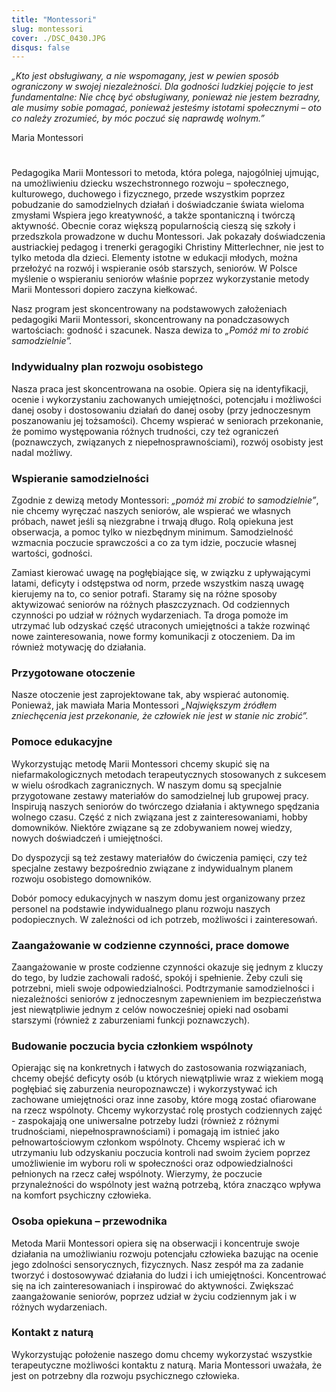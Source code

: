 ```yaml
---
title: "Montessori"
slug: montessori
cover: ./DSC_0430.JPG
disqus: false
---
```

_„Kto jest obsługiwany, a nie wspomagany, jest w pewien sposób ograniczony w swojej niezależności. Dla godności ludzkiej pojęcie to jest fundamentalne: Nie chcę być obsługiwany, ponieważ nie jestem bezradny, ale musimy sobie pomagać, ponieważ jesteśmy istotami społecznymi – oto co należy zrozumieć, by móc poczuć się naprawdę wolnym.”_

Maria Montessori

#
Pedagogika Marii Montessori to metoda, która polega, najogólniej ujmując, na umożliwieniu dziecku wszechstronnego rozwoju – społecznego, kulturowego, duchowego i fizycznego,  przede wszystkim poprzez pobudzanie do samodzielnych działań i doświadczanie świata wieloma zmysłami Wspiera jego kreatywność, a także spontaniczną i twórczą aktywność. Obecnie coraz większą popularnością cieszą się szkoły i przedszkola prowadzone w duchu Montessori. Jak pokazały doświadczenia austriackiej pedagog i trenerki geragogiki Christiny Mitterlechner, nie jest to tylko metoda dla dzieci. Elementy istotne w edukacji młodych, można przełożyć na rozwój i wspieranie osób starszych, seniorów. W Polsce myślenie o wspieraniu seniorów właśnie poprzez wykorzystanie metody Marii Montessori dopiero zaczyna kiełkować.

Nasz program jest skoncentrowany na podstawowych założeniach pedagogiki Marii Montessori, skoncentrowany  na ponadczasowych wartościach:  godność i szacunek. Nasza dewiza to _„Pomóż mi to zrobić samodzielnie”._

### Indywidualny plan rozwoju osobistego
Nasza praca jest skoncentrowana na osobie.  Opiera się na identyfikacji, ocenie i wykorzystaniu zachowanych umiejętności, potencjału i możliwości danej osoby i dostosowaniu działań do danej osoby (przy jednoczesnym poszanowaniu jej tożsamości). Chcemy wspierać w seniorach przekonanie, że pomimo występowania różnych trudności, czy też ograniczeń (poznawczych, związanych z niepełnosprawnościami), rozwój osobisty jest nadal możliwy.

### Wspieranie samodzielności
Zgodnie z dewizą metody Montessori: _„pomóż mi zrobić to samodzielnie”_, nie chcemy wyręczać naszych seniorów, ale wspierać we własnych próbach, nawet jeśli są niezgrabne i trwają długo. Rolą opiekuna jest obserwacja, a pomoc tylko w niezbędnym minimum. Samodzielność wzmacnia poczucie sprawczości a co za tym idzie, poczucie własnej wartości, godności. 

Zamiast kierować uwagę na pogłębiające się, w związku z upływającymi latami, deficyty i odstępstwa od norm, przede wszystkim naszą uwagę kierujemy na to, co senior potrafi. Staramy się na różne sposoby aktywizować seniorów na różnych płaszczyznach. Od codziennych czynności po udział w różnych wydarzeniach.  Ta droga pomoże im utrzymać lub odzyskać część utraconych umiejętności a także rozwinąć nowe zainteresowania, nowe formy komunikacji z otoczeniem. Da im również motywację do działania.

### Przygotowane otoczenie
Nasze otoczenie jest zaprojektowane tak, aby wspierać autonomię.  Ponieważ, jak mawiała Maria Montessori _„Największym źródłem zniechęcenia jest przekonanie, że człowiek nie jest w stanie nic zrobić”._

### Pomoce edukacyjne
Wykorzystując metodę Marii Montessori chcemy skupić się na niefarmakologicznych metodach terapeutycznych stosowanych z sukcesem w wielu ośrodkach zagranicznych. 
 W naszym domu są specjalnie przygotowane zestawy materiałów do samodzielnej lub grupowej pracy. Inspirują naszych seniorów do twórczego działania i aktywnego spędzania wolnego czasu. Część z nich związana jest z zainteresowaniami, hobby domowników.  Niektóre związane są ze zdobywaniem nowej wiedzy, nowych doświadczeń i umiejętności.

Do dyspozycji są też zestawy materiałów do ćwiczenia pamięci, czy też specjalne zestawy bezpośrednio związane z indywidualnym planem rozwoju osobistego domowników.  

Dobór pomocy edukacyjnych w naszym domu jest organizowany przez personel na podstawie indywidualnego planu rozwoju naszych podopiecznych. W zależności od ich potrzeb, możliwości i zainteresowań.

### Zaangażowanie w codzienne czynności, prace domowe
Zaangażowanie w proste codzienne czynności okazuje się jednym z kluczy do tego, by ludzie zachowali radość, spokój i spełnienie. Żeby czuli się potrzebni, mieli swoje odpowiedzialności.  Podtrzymanie samodzielności i niezależności seniorów z jednoczesnym zapewnieniem im bezpieczeństwa jest  niewątpliwie jednym z celów nowocześniej opieki nad osobami starszymi (również z zaburzeniami funkcji poznawczych).

### Budowanie poczucia bycia członkiem wspólnoty
Opierając się na konkretnych i łatwych do zastosowania rozwiązaniach, chcemy obejść deficyty osób (u których niewątpliwie wraz z wiekiem mogą pogłębiać się zaburzenia neuropoznawcze)  i wykorzystywać ich zachowane umiejętności oraz inne zasoby, które mogą zostać ofiarowane na rzecz wspólnoty. Chcemy wykorzystać rolę prostych codziennych zajęć -  zaspokajają one uniwersalne potrzeby ludzi  (również z różnymi trudnościami, niepełnosprawnościami) i pomagają im istnieć jako pełnowartościowym członkom wspólnoty. Chcemy wspierać ich w utrzymaniu lub odzyskaniu poczucia kontroli nad swoim życiem poprzez umożliwienie im wyboru roli w społeczności oraz odpowiedzialności pełnionych na rzecz całej wspólnoty. Wierzymy, że poczucie przynależności do wspólnoty jest ważną potrzebą, która znacząco wpływa na komfort psychiczny człowieka.

### Osoba opiekuna – przewodnika
Metoda Marii Montessori opiera się na obserwacji i koncentruje swoje działania na umożliwianiu rozwoju potencjału człowieka bazując na ocenie jego zdolności sensorycznych, fizycznych. Nasz zespół ma za zadanie tworzyć i dostosowywać działania do ludzi i ich umiejętności. Koncentrować się na ich zainteresowaniach i inspirować do aktywności. Zwiększać zaangażowanie seniorów, poprzez udział w życiu codziennym jak i w  różnych wydarzeniach.

### Kontakt z naturą
Wykorzystując położenie naszego domu chcemy wykorzystać wszystkie terapeutyczne możliwości kontaktu z naturą. Maria Montessori uważała, że jest  on potrzebny dla rozwoju psychicznego człowieka. 